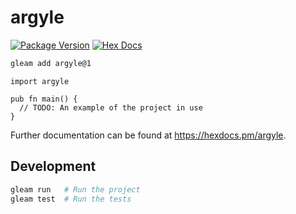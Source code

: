 # argyle

[![Package Version](https://img.shields.io/hexpm/v/argyle)](https://hex.pm/packages/argyle)
[![Hex Docs](https://img.shields.io/badge/hex-docs-ffaff3)](https://hexdocs.pm/argyle/)

```sh
gleam add argyle@1
```
```gleam
import argyle

pub fn main() {
  // TODO: An example of the project in use
}
```

Further documentation can be found at <https://hexdocs.pm/argyle>.

## Development

```sh
gleam run   # Run the project
gleam test  # Run the tests
```
